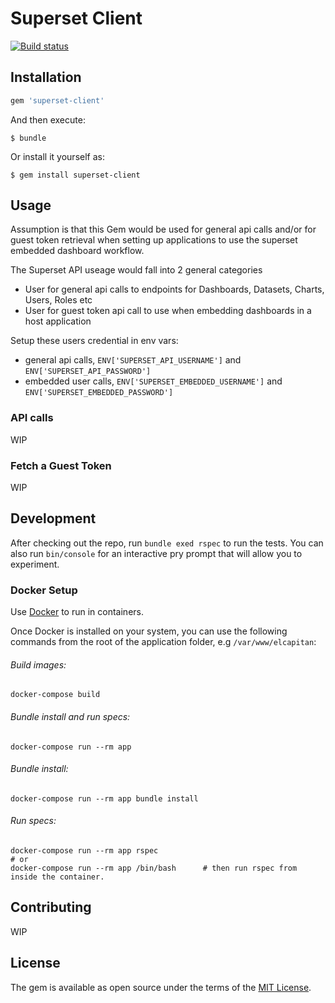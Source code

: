 # Superset Client

[![Build status](https://badge.buildkite.com/fc7ee4a03e119a5d859472865fc0bdc9a6e46d51b7f5b8cd62.svg)](https://buildkite.com/jobready/superset-client)

## Installation

```ruby
gem 'superset-client'
```

And then execute:

    $ bundle

Or install it yourself as:

    $ gem install superset-client


## Usage

Assumption is that this Gem would be used for general api calls and/or for guest token retrieval when setting up applications to use the superset embedded dashboard workflow.

The Superset API useage would fall into 2 general categories
- User for general api calls to endpoints for Dashboards, Datasets, Charts, Users, Roles etc
- User for guest token api call to use when embedding dashboards in a host application

Setup these users credential in env vars:
- general api calls,   `ENV['SUPERSET_API_USERNAME']` and `ENV['SUPERSET_API_PASSWORD']` 
- embedded user calls, `ENV['SUPERSET_EMBEDDED_USERNAME']` and `ENV['SUPERSET_EMBEDDED_PASSWORD']`

### API calls

WIP

### Fetch a Guest Token

WIP

## Development

After checking out the repo, run `bundle exed rspec` to run the tests. You can also run `bin/console` for an interactive pry prompt that will allow you to experiment.

### Docker Setup

Use [Docker](https://docs.docker.com/docker-for-mac/install/) to run in containers.

Once Docker is installed on your system, you can use the following commands from the root of the application folder, e.g `/var/www/elcapitan`:

###### Build images:

`docker-compose build`

###### Bundle install and run specs:

`docker-compose run --rm app`

###### Bundle install:

`docker-compose run --rm app bundle install`

###### Run specs:

```
docker-compose run --rm app rspec
# or
docker-compose run --rm app /bin/bash      # then run rspec from inside the container.
```

## Contributing

WIP

## License

The gem is available as open source under the terms of the [MIT License](https://opensource.org/licenses/MIT).
